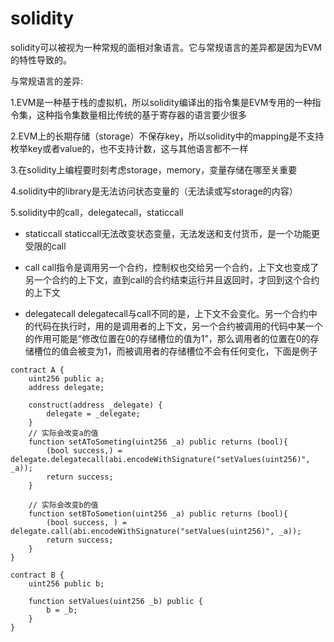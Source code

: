 # solidity
solidity可以被视为一种常规的面相对象语言。它与常规语言的差异都是因为EVM的特性导致的。

与常规语言的差异:

1.EVM是一种基于栈的虚拟机，所以solidity编译出的指令集是EVM专用的一种指令集，这种指令集数量相比传统的基于寄存器的语言要少很多

2.EVM上的长期存储（storage）不保存key，所以solidity中的mapping是不支持枚举key或者value的，也不支持计数，这与其他语言都不一样

3.在solidity上编程要时刻考虑storage，memory，变量存储在哪至关重要

4.solidity中的library是无法访问状态变量的（无法读或写storage的内容）

5.solidity中的call，delegatecall，staticcall  
* staticcall
    staticcall无法改变状态变量，无法发送和支付货币，是一个功能更受限的call

* call
    call指令是调用另一个合约，控制权也交给另一个合约，上下文也变成了另一个合约的上下文，直到call的合约结束运行并且返回时，才回到这个合约的上下文

* delegatecall
    delegatecall与call不同的是，上下文不会变化。另一个合约中的代码在执行时，用的是调用者的上下文，另一个合约被调用的代码中某一个的作用可能是“修改位置在0的存储槽位的值为1”，那么调用者的位置在0的存储槽位的值会被变为1，而被调用者的存储槽位不会有任何变化，下面是例子

```solidity
contract A {
    uint256 public a;
    address delegate;

    construct(address _delegate) {
        delegate = _delegate;
    }
    // 实际会改变a的值
    function setAToSometing(uint256 _a) public returns (bool){
        (bool success,) = delegate.delegatecall(abi.encodeWithSignature("setValues(uint256)", _a));
        return success;
    }

    // 实际会改变b的值
    function setBToSometion(uint256 _a) public returns (bool){
        (bool success, ) = delegate.call(abi.encodeWithSignature("setValues(uint256)", _a));
        return success;
    }
}

contract B {
    uint256 public b;

    function setValues(uint256 _b) public {
        b = _b;
    }
}

```







